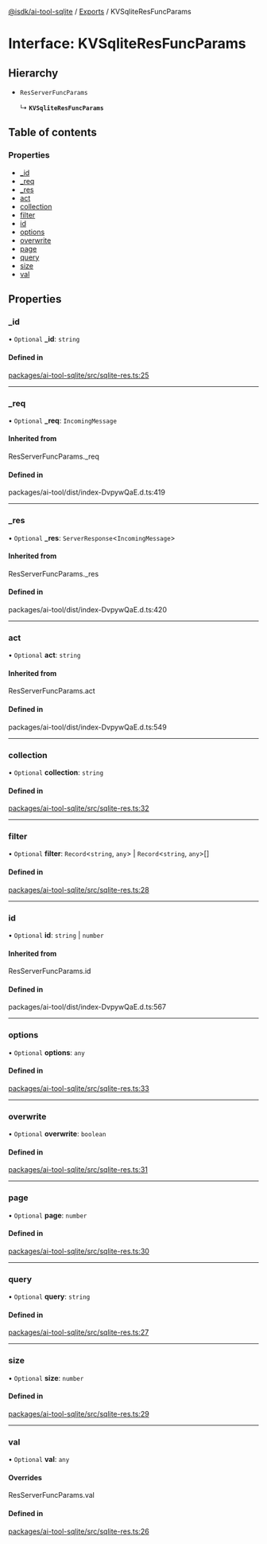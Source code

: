 [@isdk/ai-tool-sqlite](../README.md) / [Exports](../modules.md) / KVSqliteResFuncParams

# Interface: KVSqliteResFuncParams

## Hierarchy

- `ResServerFuncParams`

  ↳ **`KVSqliteResFuncParams`**

## Table of contents

### Properties

- [\_id](KVSqliteResFuncParams.md#_id)
- [\_req](KVSqliteResFuncParams.md#_req)
- [\_res](KVSqliteResFuncParams.md#_res)
- [act](KVSqliteResFuncParams.md#act)
- [collection](KVSqliteResFuncParams.md#collection)
- [filter](KVSqliteResFuncParams.md#filter)
- [id](KVSqliteResFuncParams.md#id)
- [options](KVSqliteResFuncParams.md#options)
- [overwrite](KVSqliteResFuncParams.md#overwrite)
- [page](KVSqliteResFuncParams.md#page)
- [query](KVSqliteResFuncParams.md#query)
- [size](KVSqliteResFuncParams.md#size)
- [val](KVSqliteResFuncParams.md#val)

## Properties

### \_id

• `Optional` **\_id**: `string`

#### Defined in

[packages/ai-tool-sqlite/src/sqlite-res.ts:25](https://github.com/isdk/ai-tool-sqlite.js/blob/38aac1552e1fd8f06c43bc7673d38ede024b9580/src/sqlite-res.ts#L25)

___

### \_req

• `Optional` **\_req**: `IncomingMessage`

#### Inherited from

ResServerFuncParams.\_req

#### Defined in

packages/ai-tool/dist/index-DvpywQaE.d.ts:419

___

### \_res

• `Optional` **\_res**: `ServerResponse`\<`IncomingMessage`\>

#### Inherited from

ResServerFuncParams.\_res

#### Defined in

packages/ai-tool/dist/index-DvpywQaE.d.ts:420

___

### act

• `Optional` **act**: `string`

#### Inherited from

ResServerFuncParams.act

#### Defined in

packages/ai-tool/dist/index-DvpywQaE.d.ts:549

___

### collection

• `Optional` **collection**: `string`

#### Defined in

[packages/ai-tool-sqlite/src/sqlite-res.ts:32](https://github.com/isdk/ai-tool-sqlite.js/blob/38aac1552e1fd8f06c43bc7673d38ede024b9580/src/sqlite-res.ts#L32)

___

### filter

• `Optional` **filter**: `Record`\<`string`, `any`\> \| `Record`\<`string`, `any`\>[]

#### Defined in

[packages/ai-tool-sqlite/src/sqlite-res.ts:28](https://github.com/isdk/ai-tool-sqlite.js/blob/38aac1552e1fd8f06c43bc7673d38ede024b9580/src/sqlite-res.ts#L28)

___

### id

• `Optional` **id**: `string` \| `number`

#### Inherited from

ResServerFuncParams.id

#### Defined in

packages/ai-tool/dist/index-DvpywQaE.d.ts:567

___

### options

• `Optional` **options**: `any`

#### Defined in

[packages/ai-tool-sqlite/src/sqlite-res.ts:33](https://github.com/isdk/ai-tool-sqlite.js/blob/38aac1552e1fd8f06c43bc7673d38ede024b9580/src/sqlite-res.ts#L33)

___

### overwrite

• `Optional` **overwrite**: `boolean`

#### Defined in

[packages/ai-tool-sqlite/src/sqlite-res.ts:31](https://github.com/isdk/ai-tool-sqlite.js/blob/38aac1552e1fd8f06c43bc7673d38ede024b9580/src/sqlite-res.ts#L31)

___

### page

• `Optional` **page**: `number`

#### Defined in

[packages/ai-tool-sqlite/src/sqlite-res.ts:30](https://github.com/isdk/ai-tool-sqlite.js/blob/38aac1552e1fd8f06c43bc7673d38ede024b9580/src/sqlite-res.ts#L30)

___

### query

• `Optional` **query**: `string`

#### Defined in

[packages/ai-tool-sqlite/src/sqlite-res.ts:27](https://github.com/isdk/ai-tool-sqlite.js/blob/38aac1552e1fd8f06c43bc7673d38ede024b9580/src/sqlite-res.ts#L27)

___

### size

• `Optional` **size**: `number`

#### Defined in

[packages/ai-tool-sqlite/src/sqlite-res.ts:29](https://github.com/isdk/ai-tool-sqlite.js/blob/38aac1552e1fd8f06c43bc7673d38ede024b9580/src/sqlite-res.ts#L29)

___

### val

• `Optional` **val**: `any`

#### Overrides

ResServerFuncParams.val

#### Defined in

[packages/ai-tool-sqlite/src/sqlite-res.ts:26](https://github.com/isdk/ai-tool-sqlite.js/blob/38aac1552e1fd8f06c43bc7673d38ede024b9580/src/sqlite-res.ts#L26)
